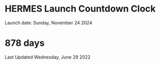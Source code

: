 # HERMES Launch Countdown Clock

Launch date: Sunday, November 24 2024
# 878 days

Last Updated Wednesday, June 29 2022